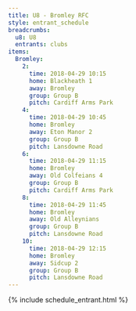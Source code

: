 ```yaml
---
title: U8 - Bromley RFC
style: entrant_schedule
breadcrumbs:
  u8: U8
  entrants: clubs
items:
  Bromley:
    2:
      time: 2018-04-29 10:15
      home: Blackheath 1
      away: Bromley
      group: Group B
      pitch: Cardiff Arms Park
    4:
      time: 2018-04-29 10:45
      home: Bromley
      away: Eton Manor 2
      group: Group B
      pitch: Lansdowne Road
    6:
      time: 2018-04-29 11:15
      home: Bromley
      away: Old Colfeians 4
      group: Group B
      pitch: Cardiff Arms Park
    8:
      time: 2018-04-29 11:45
      home: Bromley
      away: Old Alleynians
      group: Group B
      pitch: Lansdowne Road
    10:
      time: 2018-04-29 12:15
      home: Bromley
      away: Sidcup 2
      group: Group B
      pitch: Lansdowne Road
---
```


{% include schedule_entrant.html %}
